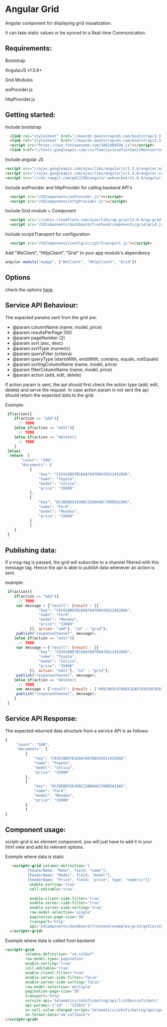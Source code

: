# Angular Grid 
 
  Angular component for displaying grid visualization.
  
  It can take static values or be synced to a Real-time Communication. 

## Requirements:

  Bootstrap
  
  AngularJS v1.5.6+
  
  Grid Modules
  
  wsProvider.js
  
  httpProvider.js
  
## Getting started:

  Include bootstrap
   
  ```html
    <link rel="stylesheet" href="//maxcdn.bootstrapcdn.com/bootstrap/3.3.7/css/bootstrap.min.css" integrity="sha384-BVYiiSIFeK1dGmJRAkycuHAHRg32OmUcww7on3RYdg4Va+PmSTsz/K68vbdEjh4u" crossorigin="anonymous">
    <link rel="stylesheet" href="//maxcdn.bootstrapcdn.com/bootstrap/3.3.7/css/bootstrap-theme.min.css" integrity="sha384-rHyoN1iRsVXV4nD0JutlnGaslCJuC7uwjduW9SVrLvRYooPp2bWYgmgJQIXwl/Sp" crossorigin="anonymous">
    <script src="https://use.fontawesome.com/3d61d6959e.js"></script>
    <link href="//fonts.googleapis.com/css?family=Josefin+Sans|Montserrat" rel="stylesheet">
  ```

  Include angular JS
  
  ```html
  <script src="//ajax.googleapis.com/ajax/libs/angularjs/1.5.6/angular.min.js"></script>
  <script src="//ajax.googleapis.com/ajax/libs/angularjs/1.5.6/angular-cookies.js"></script>
  <script src="//cdn.rawgit.com/gdi2290/angular-websocket/v1.0.9/angular-websocket.min.js"></script>
  ```
  
  Include wsProvider and httpProvider for calling backend API's
  
  ```html
    <script src="/UIComponents/wsProvider.js"></script>
    <script src="/UIComponents/httpProvider.js"></script>
  ```

  Include Grid module + Component
   
  ```html
    <script src="//cdnjs.cloudflare.com/ajax/libs/ag-grid/12.0.0/ag-grid.js?ignore=notused36"></script>
    <script src="/UIComponents/dashboard/frontend/components/grid/grid.js"></script>
  ```

  Include scriptrTransport for configuration
  
  ```html
    <script src="/UIComponents/config/scriptrTransport.js"></script>
  ```
  
  Add "WsClient", "HttpClient", "Grid" to your app module's dependency
  
  ```javascript
  angular.module("myApp", ["WsClient", "HttpClient", "Grid"])
  ```
  
## Options 
 check the options [here](./properties.md).
  
## Service API Behaviour:

The expected params sent from the grid are:

 *  @param columnName (name, model, price)
 *  @param resultsPerPage (50)
 *  @param pageNumber (2)
 *  @param sort (asc, desc)
 *  @param sortType (numeric)
 *  @param queryFilter (criteira)
 *  @param queryType (startsWith, endsWith, contains, equals, notEquals)
 *  @param sortingColumnName (name, model, price)
 *  @param filterColumnName (name, model, price)
 *  @param action (add, edit, delete)
 
If action param is sent, the api should first check the action type (add, edit, delete) and serve the request.
In case action param is not sent the api should return the expected data to the grid.

Example:
 ```javascript
  if(action){
     if(action == "add"){
       // TODO    
     }else if(action == "edit"){
       // TODO 
     }else if(action == "delete){
       // TODO
     }
  }else{
   return  {
		"count": "500",
		"documents": [
			{
				"key": "C91918B97B1EAA7A97D8435611452666",
				"name": "Toyota",
				"model": "Celica",
				"price": "35000"
			},
			{
				"key": "DC2BEB691E480C22886AEC708D5A19A5",
				"name": "Ford",
				"model": "Mondeo",
				"price": "32000"
			}
			]
     }
  }
 
 
```


## Publishing data:

If a msg-tag is passed, the grid will subscribe to a channel filtered with this message tag.
Hence the api is able to publish data whenever an action is sent.

example:
 ```javascript
  if(action){
     if(action == "add"){
       // TODO
      var message = {"result": {result : [{
				"key": "C91918B97B1EAA7A97D8435611452666",
				"name": "Ford",
				"model": "Mondeo",
				"price": "32000"
			}], action: "add"}, "id" : "grid"};
      publish("responseChannel", message);
     }else if(action == "edit"){
       // TODO
      var message = {"result": {result : [{
				"key": "C91918B97B1EAA7A97D8435611452666",
				"name": "Toyota",
				"model": "Celica",
				"price": "35000"
			}], action: "edit"}, "id" : "grid"};
      publish("responseChannel", message);
     }else if(action == "delete){
       // TODO
      var message = {"result": {result : ["485C005C470AE61EAFC93438F45A3AC6","956BF85C765057E98C56C3A87926CD35"], action: "delete"}, "id" : "grid"};
      publish("responseChannel", message);
     }
  }
 
 
```
  
  
## Service API Response:
 
 The expected returned data structure from a service API is as follows:
   ```javascript
  {
		"count": "500",
		"documents": [
			{
				"key": "C91918B97B1EAA7A97D8435611452666",
				"name": "Toyota",
				"model": "Celica",
				"price": "35000"
			},
			{
				"key": "DC2BEB691E480C22886AEC708D5A19A5",
				"name": "Ford",
				"model": "Mondeo",
				"price": "32000"
			}
			]
}
```
## Component usage:

scriptr-grid is an element component. you will just have to add it in your html view and add its relevant options.

Example where data is static

```html
   <scriptr-grid columns-definition='[
          {headerName: "Make", field: "name"},
          {headerName: "Model", field: "model"},
          {headerName: "Price", field: "price", type: "numeric"}]' 
           enable-sorting='true'
           cell-editable='true'
           
           enable-client-side-filter='true'
           enable-server-side-filter='true' 
           enable-server-side-sorting='true'
           row-model-selection='single'
           pagination-page-size='50'
           transport='http' 
           api='UIComponents/dashboard/frontend/examples/grid/getCarsInfo'>
  </scriptr-grid>
  ```
  
  Example where data is called from backend
  
  ```html
  <scriptr-grid
           columns-definition= "vm.colDef" 
           row-model-type='pagination'
           enable-sorting='true'
           cell-editable='true'
           enable-client-filter='true'
           enable-server-side-filter='false' 
           enable-server-side-sorting='false'
           row-model-selection='multiple'
           pagination-page-size='50'
           transport='http' 
           service-api='telematics/zohoTicketing/api/listDeviceTickets'
           api-params='{"id" : "253831"}'
           on-cell-value-changed-script='telematics/zohoTicketing/api/updateTicketStatus'
           on-format-data="vm.callback">
  </scriptr-grid>
  ```
